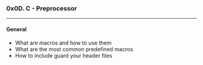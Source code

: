### 0x0D. C - Preprocessor
--- 
#### General
- What are macros and how to use them
- What are the most common predefined macros
- How to include guard your header files
